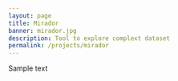 ```yaml
---
layout: page
title: Mirador
banner: mirador.jpg
description: Tool to explore complext dataset
permalink: /projects/mirador
---
```


Sample text